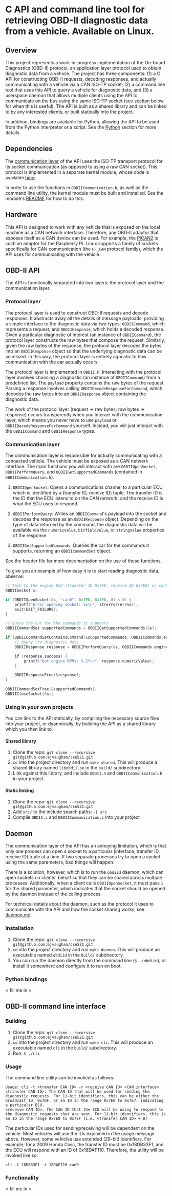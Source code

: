 # C API and command line tool for retrieving OBD-II diagnostic data from a vehicle. Available on Linux.

## Overview

This project represents a work-in-progress implementation of the On-board Diagnostics (OBD-II) protocol, an application layer protocol used to obtain diagnostic data from a vehicle. The project has three components: (1) a C API for constructing OBD-II requests, decoding responses, and actually communicating with a vehicle via a CAN ISO-TP socket; (2) a command line tool that uses this API to query a vehicle for diagnostic data, and (3) a userspace daemon that allows multiple clients using the API to communicate on the bus using the same ISO-TP socket (see [section](#daemon) below for when this is useful). The API is built as a shared library and can be linked to by any interested clients, or built statically into the project.

In addition, bindings are available for Python, allowing the API to be used from the Python interpreter or a script. See the [Python](#python-bindings) section for more details.

## Dependencies

The [communication layer](#communication-layer) of the API uses the ISO-TP transport protocol for its socket communication (as opposed to using a raw CAN socket). This protocol is implemented in a separate kernel module, whose code is available [here](https://github.com/hartkopp/can-isotp-modules).

In order to use the functions in `OBDIICommunication.h`, as well as the command line utility, the kernel module must be built and installed. See the module's [README](https://github.com/hartkopp/can-isotp-modules/blob/master/README.isotp) for how to do this.

## Hardware

This API is designed to work with any vehicle that is exposed on the local machine as a CAN network interface. Therefore, any OBD-II adaptor that exposes itself as a CAN device can be used. For example, the [PiCAN2](http://skpang.co.uk/catalog/pican2-canbus-board-for-raspberry-pi-23-p-1475.html) is such an adaptor for the Raspberry Pi. Linux supports a family of sockets specifically for CAN communication (the `PF_CAN` protocol family), which the API uses for communicating with the vehicle.

## OBD-II API

The API is functionally separated into two layers: the protocol layer and the communication layer.

### Protocol layer

The protocol layer is used to construct OBD-II requests and decode responses. It abstracts away all the details of message payloads, providing a simple interface to the diagnostic data via two types: `OBDIICommand`, which represents a request, and `OBDIIResponse`, which holds a decoded response. Given a particular diagnostic of interest (an instance of `OBDIICommand`), the protocol layer constructs the raw bytes that compose the request. Similarly, given the raw bytes of the response, the protocol layer decodes the bytes into an `OBDIIResponse` object so that the underlying diagnostic data can be accessed. In this way, the protocol layer is entirely agnostic to how communication with the car actually occurs.

The protocol layer is implemented in `OBDII.h`. Interacting with the protocol layer involves choosing a diagnostic (an instance of `OBDIICommand`) from a predefined list. The `payload` property contains the raw bytes of the request. Parsing a response involves calling `OBDIIDecodeResponseForCommand`, which decodes the raw bytes into an `OBDIIResponse` object containing the diagnostic data.

The work of the protocol layer (request -> raw bytes; raw bytes -> response) occurs transparently when you interact with the communication layer, which means you never have to use `payload` or `OBDIIDecodeResponseForCommand` yourself. Instead, you will just interact with the `OBDIICommand` and `OBDIIResponse` types. 

### Communication layer

The communication layer is responsible for actually communicating with a connected vehicle. The vehicle must be exposed as a CAN network interface. The main functions you will interact with are `OBDIIOpenSocket`, `OBDIIPerformQuery`, and `OBDIIGetSupportedCommands` (contained in `OBDIICommunication.h`).

1. `OBDIIOpenSocket`: Opens a communications channel to a particular ECU, which is identified by a (transfer ID, receive ID) tuple. The transfer ID is the ID that the ECU listens to on the CAN network, and the receive ID is what the ECU uses to respond.

2. `OBDIIPerformQuery`: Writes an `OBDIICommand`'s payload into the socket and decodes the response as an `OBDIIResponse` object. Depending on the type of data returned by the command, the diagnostic data will be available via the `numericValue`, `bitfieldValue`, or `stringValue` properties of the response.

3. `OBDIIGetSupportedCommands`: Queries the car for the commands it supports, returning an `OBDIICommandSet` object.

See the header file for more documentation on the use of these functions.

To give you an example of how easy it is to start reading diagnostic data, observe:

```C
// Talk to the engine ECU (transfer ID 0x7E0, receive ID 0x7E8) on can0 interface
OBDIISocket s;

if (OBDIIOpenSocket(&s, "can0", 0x7E0, 0x7E8, 0) < 0) {
    printf("Error opening socket: %s\n", strerror(errno));
    exit(EXIT_FAILURE);
}

// Query the car for the commands it supports
OBDIICommandSet supportedCommands = OBDIIGetSupportedCommands(&s);

if (OBDIICommandSetContainsCommand(&supportedCommands, OBDIICommands.engineRPMs)) {
    // Query the diagnostic data
    OBDIIResponse response = OBDIIPerformQuery(&s, OBDIICommands.engineRPMs);

    if (response.success) {
        printf("Got engine RPMs: %.2f\n", response.numericValue);
    }

    OBDIIResponseFree(&response);
}

OBDIICommandSetFree(&supportedCommands);
OBDIICloseSocket(&s);
```

### Using in your own projects

You can link to the API statically, by compiling the necessary source files into your project, or dyanmically, by building the API as a shared library which you then link to.

#### Shared library

1. Clone the repo: `git clone --recursive git@github.com:ejvaughan/cse521.git`
2. `cd` into the project directory and run `make shared`. This will produce a shared library named `libobdii.so` in the `build/` subdirectory. 
3. Link against this library, and include `OBDII.h` and `OBDIICommunication.h` in your project.

#### Static linking

1. Clone the repo: `git clone --recursive git@github.com:ejvaughan/cse521.git`
2. Add `src/` to the include search paths: `-I src`
3. Compile `OBDII.c` and `OBDIICommunication.c` into your project

## Daemon

The communication layer of the API has an annoying limitation, which is that only one process can open a socket to a particular (interface, transfer ID, receive ID) tuple at a time. If two separate processes try to open a socket using the same parameters, bad things will happen.

There is a solution, however, which is to run the `obdiid` daemon, which can open sockets on clients' behalf so that they can be shared across multiple processes. Additionally, when a client calls `OBDIIOpenSocket`, it must pass `1` for the shared parameter, which indicates that the socket should be opened by the daemon instead of the calling process.

For technical details about the daemon, such as the protocol it uses to communicate with the API and how the socket sharing works, see [daemon.md](src/daemon.md).

### Installation

1. Clone the repo: `git clone --recursive git@github.com:ejvaughan/cse521.git`
2. `cd` into the project directory and run `make daemon`. This will produce an executable named `obdiid` in the `build/` subdirectory.
3. You can run the daemon directly from the command line (`$ ./obdiid`), or install it somewhere and configure it to run on boot.

### Python bindings

< fill me in >

## OBD-II command line interface



### Building

1. Clone the repo: `git clone --recursive git@github.com:ejvaughan/cse521.git`
2. `cd` into the project directory and run `make cli`. This will produce an executable named `cli` in the `build/` subdirectory.
3. Run: `$ ./cli`

### Usage

The command line utility can be invoked as follows:

    Usage: cli -t <transfer CAN ID> -r <receive CAN ID> <CAN interface>
	<transfer CAN ID>: The CAN ID that will be used for sending the diagnostic requests. For 11-bit identifiers, this can be either the broadcast ID, 0x7DF, or an ID in the range 0x7E0 to 0x7E7, indicating a particular ECU.
	<receive CAN ID>: The CAN ID that the ECU will be using to respond to the diagnostic requests that are sent. For 11-bit identifiers, this is an ID in the range 0x7E8 to 0x7EF (i.e. <transfer CAN ID> + 8)

The particular IDs used for sending/receiving will be dependent on the vehicle. Most vehicles will use the IDs explained in the usage message above. However, some vehicles use extended (29-bit) identifiers. For example, for a 2009 Honda Civic, the transfer ID must be 0x18DB33F1, and the ECU will respond with an ID of 0x18DAF110. Therefore, the utility will be invoked like so:

    cli -t 18DB33F1 -r 18DAF110 can0

### Functionality

< fill me in >


